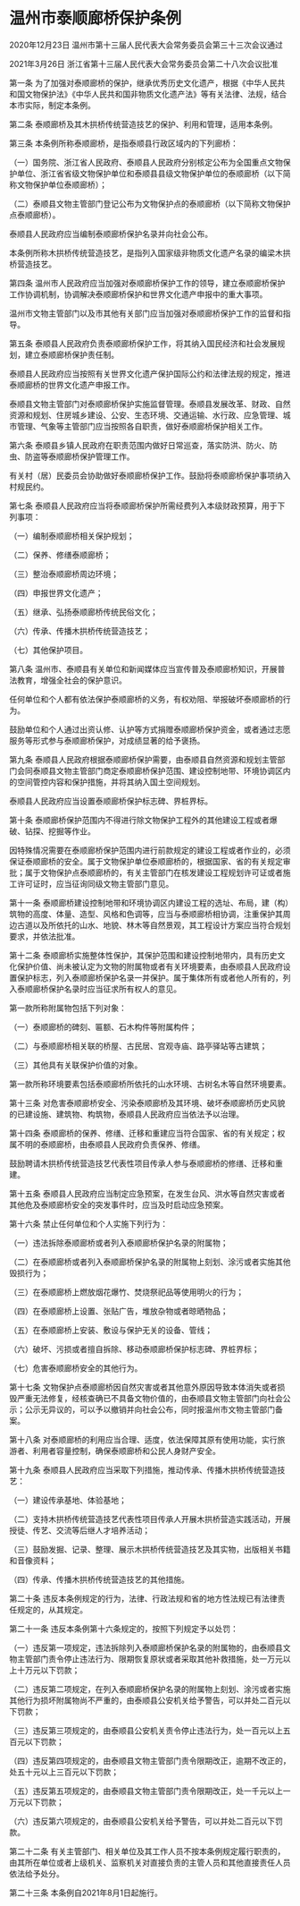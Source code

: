 # 温州市泰顺廊桥保护条例

2020年12月23日 温州市第十三届人民代表大会常务委员会第三十三次会议通过

2021年3月26日 浙江省第十三届人民代表大会常务委员会第二十八次会议批准



第一条 为了加强对泰顺廊桥的保护，继承优秀历史文化遗产，根据《中华人民共和国文物保护法》《中华人民共和国非物质文化遗产法》等有关法律、法规，结合本市实际，制定本条例。

第二条 泰顺廊桥及其木拱桥传统营造技艺的保护、利用和管理，适用本条例。

第三条 本条例所称泰顺廊桥，是指泰顺县行政区域内的下列廊桥：

（一）国务院、浙江省人民政府、泰顺县人民政府分别核定公布为全国重点文物保护单位、浙江省省级文物保护单位和泰顺县县级文物保护单位的泰顺廊桥（以下简称文物保护单位泰顺廊桥）；

（二）泰顺县文物主管部门登记公布为文物保护点的泰顺廊桥（以下简称文物保护点泰顺廊桥）。

泰顺县人民政府应当编制泰顺廊桥保护名录并向社会公布。

本条例所称木拱桥传统营造技艺，是指列入国家级非物质文化遗产名录的编梁木拱桥营造技艺。

第四条 温州市人民政府应当加强对泰顺廊桥保护工作的领导，建立泰顺廊桥保护工作协调机制，协调解决泰顺廊桥保护和世界文化遗产申报中的重大事项。

温州市文物主管部门以及市其他有关部门应当加强对泰顺廊桥保护工作的监督和指导。

第五条 泰顺县人民政府负责泰顺廊桥保护工作，将其纳入国民经济和社会发展规划，建立泰顺廊桥保护责任制。

泰顺县人民政府应当按照有关世界文化遗产保护国际公约和法律法规的规定，推进泰顺廊桥的世界文化遗产申报工作。

泰顺县文物主管部门对泰顺廊桥保护实施监督管理。泰顺县发展改革、财政、自然资源和规划、住房城乡建设、公安、生态环境、交通运输、水行政、应急管理、城市管理、气象等主管部门应当按照各自职责，做好泰顺廊桥保护相关工作。

第六条 泰顺县乡镇人民政府在职责范围内做好日常巡查，落实防洪、防火、防虫、防盗等泰顺廊桥保护管理工作。

有关村（居）民委员会协助做好泰顺廊桥保护工作。鼓励将泰顺廊桥保护事项纳入村规民约。

第七条 泰顺县人民政府应当将泰顺廊桥保护所需经费列入本级财政预算，用于下列事项：

（一）编制泰顺廊桥相关保护规划；

（二）保养、修缮泰顺廊桥；

（三）整治泰顺廊桥周边环境；

（四）申报世界文化遗产；

（五）继承、弘扬泰顺廊桥传统民俗文化；

（六）传承、传播木拱桥传统营造技艺；

（七）其他保护项目。

第八条 温州市、泰顺县有关单位和新闻媒体应当宣传普及泰顺廊桥知识，开展普法教育，增强全社会的保护意识。

任何单位和个人都有依法保护泰顺廊桥的义务，有权劝阻、举报破坏泰顺廊桥的行为。

鼓励单位和个人通过出资认修、认护等方式捐赠泰顺廊桥保护资金，或者通过志愿服务等形式参与泰顺廊桥保护，对成绩显著的给予褒扬。

第九条 泰顺县人民政府根据泰顺廊桥保护需要，由泰顺县自然资源和规划主管部门会同泰顺县文物主管部门商定泰顺廊桥保护范围、建设控制地带、环境协调区内的空间管控内容和保护措施，并将其纳入国土空间规划。

泰顺县人民政府应当设置泰顺廊桥保护标志碑、界桩界标。

第十条 泰顺廊桥保护范围内不得进行除文物保护工程外的其他建设工程或者爆破、钻探、挖掘等作业。

因特殊情况需要在泰顺廊桥保护范围内进行前款规定的建设工程或者作业的，必须保证泰顺廊桥的安全。属于文物保护单位泰顺廊桥的，根据国家、省的有关规定审批；属于文物保护点泰顺廊桥的，有关主管部门在核发建设工程规划许可证或者施工许可证时，应当征询同级文物主管部门意见。

第十一条 泰顺廊桥建设控制地带和环境协调区内建设工程的选址、布局，建（构）筑物的高度、体量、造型、风格和色调等，应当与泰顺廊桥相协调，注重保护其周边古道以及所依托的山水、地貌、林木等自然景观，其工程设计方案应当符合规划要求，并依法批准。

第十二条 泰顺廊桥实施整体性保护，其保护范围和建设控制地带内，具有历史文化保护价值、尚未被认定为文物的附属物或者有关环境要素，由泰顺县人民政府设置保护标志，列入泰顺廊桥保护名录一并保护。属于集体所有或者他人所有的，列入泰顺廊桥保护名录时应当征求所有权人的意见。

第一款所称附属物包括下列对象：

（一）泰顺廊桥的碑刻、匾额、石木构件等附属构件；

（二）与泰顺廊桥相关联的桥屋、古民居、宫观寺庙、路亭驿站等古建筑；

（三）其他具有关联保护价值的对象。

第一款所称环境要素包括泰顺廊桥所依托的山水环境、古树名木等自然环境要素。

第十三条 对危害泰顺廊桥安全、污染泰顺廊桥及其环境、破坏泰顺廊桥历史风貌的已建设施、建筑物、构筑物，泰顺县人民政府应当依法予以治理。

第十四条 泰顺廊桥的保养、修缮、迁移和重建应当符合国家、省的有关规定；权属不明的泰顺廊桥，由泰顺县人民政府负责保养、修缮。

鼓励聘请木拱桥传统营造技艺代表性项目传承人参与泰顺廊桥的修缮、迁移和重建。

第十五条 泰顺县人民政府应当制定应急预案，在发生台风、洪水等自然灾害或者其他危及泰顺廊桥安全的突发事件时，应当及时启动应急预案。

第十六条 禁止任何单位和个人实施下列行为：

（一）违法拆除泰顺廊桥或者列入泰顺廊桥保护名录的附属物；

（二）在泰顺廊桥或者列入泰顺廊桥保护名录的附属物上刻划、涂污或者实施其他毁损行为；

（三）在泰顺廊桥上燃放烟花爆竹、焚烧祭祀品等使用明火的行为；

（四）在泰顺廊桥上设置、张贴广告，堆放杂物或者晾晒物品；

（五）在泰顺廊桥上安装、敷设与保护无关的设备、管线；

（六）破坏、污损或者擅自拆除、移动泰顺廊桥保护标志碑、界桩界标；

（七）危害泰顺廊桥安全的其他行为。

第十七条 文物保护点泰顺廊桥因自然灾害或者其他意外原因导致本体消失或者损毁严重无法修复，经核查确已不具备文物价值的，由泰顺县文物主管部门向社会公示；公示无异议的，可以予以撤销并向社会公布，同时报温州市文物主管部门备案。

第十八条 对泰顺廊桥的利用应当合理、适度，依法保障其原有使用功能，实行旅游者、利用者容量控制，确保泰顺廊桥和公民人身财产安全。

第十九条 泰顺县人民政府应当采取下列措施，推动传承、传播木拱桥传统营造技艺：

（一）建设传承基地、体验基地；

（二）支持木拱桥传统营造技艺代表性项目传承人开展木拱桥营造实践活动，开展授徒、传艺、交流等后继人才培养活动；

（三）鼓励发掘、记录、整理、展示木拱桥传统营造技艺及其实物，出版相关书籍和音像资料；

（四）传承、传播木拱桥传统营造技艺的其他措施。

第二十条 违反本条例规定的行为，法律、行政法规和省的地方性法规已有法律责任规定的，从其规定。

第二十一条 违反本条例第十六条规定的，按照下列规定予以处罚：

（一）违反第一项规定，违法拆除列入泰顺廊桥保护名录的附属物的，由泰顺县文物主管部门责令停止违法行为、限期恢复原状或者采取其他补救措施，处一万元以上十万元以下罚款；

（二）违反第二项规定，在列入泰顺廊桥保护名录的附属物上刻划、涂污或者实施其他行为损坏附属物尚不严重的，由泰顺县公安机关给予警告，可以并处二百元以下罚款；

（三）违反第三项规定的，由泰顺县公安机关责令停止违法行为，处一百元以上五百元以下罚款；

（四）违反第四项规定的，由泰顺县文物主管部门责令限期改正，逾期不改正的，处五十元以上三百元以下罚款；

（五）违反第五项规定的，由泰顺县文物主管部门责令限期改正，处一千元以上一万元以下罚款；

（六）违反第六项规定的，由泰顺县公安机关给予警告，可以并处二百元以下罚款。

第二十二条 有关主管部门、相关单位及其工作人员不按本条例规定履行职责的，由其所在单位或者上级机关、监察机关对直接负责的主管人员和其他直接责任人员依法给予处分。

第二十三条 本条例自2021年8月1日起施行。
